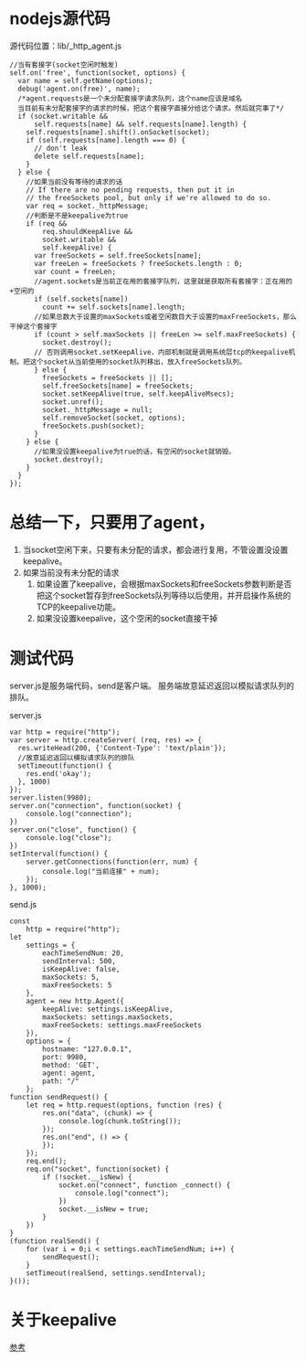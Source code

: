 # nodejs源代码
源代码位置：lib/_http_agent.js

    //当有套接字(socket空闲时触发)
    self.on('free', function(socket, options) {
      var name = self.getName(options);
      debug('agent.on(free)', name);
      /*agent.requests是一个未分配套接字请求队列，这个name应该是域名
      当目前有未分配套接字的请求的时候，把这个套接字直接分给这个请求。然后就完事了*/
      if (socket.writable &&
          self.requests[name] && self.requests[name].length) {
        self.requests[name].shift().onSocket(socket);
        if (self.requests[name].length === 0) {
          // don't leak
          delete self.requests[name];
        }
      } else {
        //如果当前没有等待的请求的话
        // If there are no pending requests, then put it in
        // the freeSockets pool, but only if we're allowed to do so.
        var req = socket._httpMessage;
        //判断是不是keepalive为true
        if (req &&
            req.shouldKeepAlive &&
            socket.writable &&
            self.keepAlive) {
          var freeSockets = self.freeSockets[name];
          var freeLen = freeSockets ? freeSockets.length : 0;
          var count = freeLen;
          //agent.sockets是当前正在用的套接字队列，这里就是获取所有套接字：正在用的+空闲的
          if (self.sockets[name])
            count += self.sockets[name].length;
          //如果总数大于设置的maxSockets或者空闲数目大于设置的maxFreeSockets，那么干掉这个套接字
          if (count > self.maxSockets || freeLen >= self.maxFreeSockets) {
            socket.destroy();
          // 否则调用socket.setKeepAlive，内部机制就是调用系统层tcp的keepalive机制。把这个socket从当前使用的socket队列移出，放入freeSockets队列。
          } else {
            freeSockets = freeSockets || [];
            self.freeSockets[name] = freeSockets;
            socket.setKeepAlive(true, self.keepAliveMsecs);
            socket.unref();
            socket._httpMessage = null;
            self.removeSocket(socket, options);
            freeSockets.push(socket);
          }
        } else {
          //如果没设置keepalive为true的话，有空闲的socket就销毁。
          socket.destroy();
        }
      }
    });


# 总结一下，只要用了agent，
  1. 当socket空闲下来，只要有未分配的请求，都会进行复用，不管设置没设置keepalive。
  2. 如果当前没有未分配的请求
      1. 如果设置了keepalive，会根据maxSockets和freeSockets参数判断是否把这个socket暂存到freeSockets队列等待以后使用，并开启操作系统的TCP的keepalive功能。
      2. 如果没设置keepalive，这个空闲的socket直接干掉


# 测试代码
server.js是服务端代码，send是客户端。
服务端故意延迟返回以模拟请求队列的排队。

server.js

    var http = require("http");
    var server = http.createServer( (req, res) => {
      res.writeHead(200, {'Content-Type': 'text/plain'});
      //故意延迟返回以模拟请求队列的排队
      setTimeout(function() {
        res.end('okay');
      }, 1000)   
    });
    server.listen(9980);
    server.on("connection", function(socket) {
        console.log("connection");
    })
    server.on("close", function() {
        console.log("close");
    })
    setInterval(function() {
        server.getConnections(function(err, num) {
            console.log("当前连接" + num);
        });
    }, 1000);

send.js

    const 
        http = require("http");
    let
        settings = {
            eachTimeSendNum: 20,
            sendInterval: 500,
            isKeepAlive: false,
            maxSockets: 5,
            maxFreeSockets: 5
        }, 
        agent = new http.Agent({
            keepAlive: settings.isKeepAlive,
            maxSockets: settings.maxSockets,
            maxFreeSockets: settings.maxFreeSockets 
        }), 
        options = {
            hostname: "127.0.0.1",
            port: 9980,
            method: 'GET',
            agent: agent,
            path: "/"
        };
    function sendRequest() {
        let req = http.request(options, function (res) {
            res.on("data", (chunk) => {
                console.log(chunk.toString());
            });
            res.on("end", () => {     
            });
        });  
        req.end(); 
        req.on("socket", function(socket) {
            if (!socket.__isNew) {
                socket.on("connect", function _connect() {
                    console.log("connect");
                })
                socket.__isNew = true;
            }
        })
    }
    (function realSend() {
        for (var i = 0;i < settings.eachTimeSendNum; i++) {
            sendRequest();  
        }
        setTimeout(realSend, settings.sendInterval);
    }());
# 关于keepalive
[参考](tcp翻译.md)

